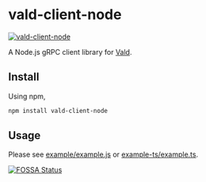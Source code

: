 # vald-client-node

[![vald-client-node](https://img.shields.io/npm/v/vald-client-node/latest?logo=npm&style=flat-square)](https://www.npmjs.com/package/vald-client-node)

A Node.js gRPC client library for [Vald](https://github.com/vdaas/vald).

## Install

Using npm,

```sh
npm install vald-client-node
```

## Usage

Please see [example/example.js](example/example.js) or [example-ts/example.ts](example-ts/example.ts).

[![FOSSA Status](https://app.fossa.com/api/projects/custom%2B21465%2Fvald-client-node.svg?type=large)](https://app.fossa.com/projects/custom%2B21465%2Fvald-client-node?ref=badge_large)
